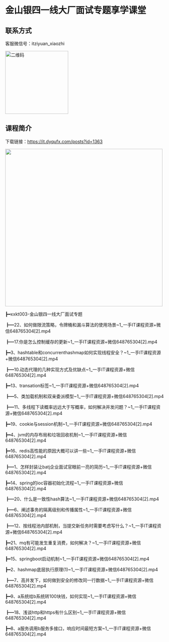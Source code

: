 # 金山银四一线大厂面试专题享学课堂

## 联系方式

客服微信号：itziyuan_xiaozhi

<img src="https://ziyuanyun.oss-cn-guangzhou.aliyuncs.com/common/20240614073449/666b82192834a.jpg" width="200" height="200" alt="二维码">

## 课程简介

下载链接：https://it.dyqufx.com/posts?id=1363

<img src="https://ziyuanyun.oss-cn-guangzhou.aliyuncs.com/yun/20240515153918/664466a63e11f.jpg" width="500" alt="">

  ┣━xxkt003-金山银四一线大厂面试专题

 ┣━22、如何做限流策略，令牌桶和漏斗算法的使用场景~1_一手IT课程资源+微信648765304[2].mp4

 ┣━17.你是怎么控制缓存的更新~1_一手IT课程资源+微信648765304[2].mp4

 ┣━3、hashtable和concurrenthashmap如何实现线程安全？~1_一手IT课程资源+微信648765304[2].mp4

 ┣━10.动态代理的几种实现方式及优缺点~1_一手IT课程资源+微信648765304[2].mp4

 ┣━13、transation标签~1_一手IT课程资源+微信648765304[2].mp4

 ┣━5、类加载机制和双亲委派模型~1_一手IT课程资源+微信648765304[2].mp4

 ┣━11、多线程下读概率远远大于写概率，如何解决并发问题？~1_一手IT课程资源+微信648765304[2].mp4

 ┣━19、cookie与session机制~1_一手IT课程资源+微信648765304[2].mp4

 ┣━4、jvm的内存布局和垃圾回收机制~1_一手IT课程资源+微信648765304[2].mp4

 ┣━16、redis高性能的原因大概可以讲一些~1_一手IT课程资源+微信648765304[2].mp4

 ┣━1、怎样封装让batj企业面试官眼前一亮的简历~1_一手IT课程资源+微信648765304[2].mp4

 ┣━14、spring的ioc容器初始化流程~1_一手IT课程资源+微信648765304[2].mp4

 ┣━20、什么是一致性hash算法~1_一手IT课程资源+微信648765304[2].mp4

 ┣━6、阐述事务的隔离级别和传播属性~1_一手IT课程资源+微信648765304[2].mp4

 ┣━12、按线程池内部机制，当提交新任务时需要考虑写什么？~1_一手IT课程资源+微信648765304[2].mp4

 ┣━21、mq有可能发生重复消费，如何解决？~1_一手IT课程资源+微信648765304[2].mp4

 ┣━15、springboot启动机制~1_一手IT课程资源+微信648765304[2].mp4

 ┣━2、hashmap底层执行原理(1)~1_一手IT课程资源+微信648765304[2].mp4

 ┣━7、高并发下，如何做到安全的修改同一行数据~1_一手IT课程资源+微信648765304[2].mp4

 ┣━9、a系统给b系统转100块钱，如何实现~1_一手IT课程资源+微信648765304[2].mp4

 ┣━18、浅谈http和https有什么区别~1_一手IT课程资源+微信648765304[2].mp4

 ┣━8、a服务调用b服务多接口，响应时间最短方案~1_一手IT课程资源+微信648765304[2].mp4

  